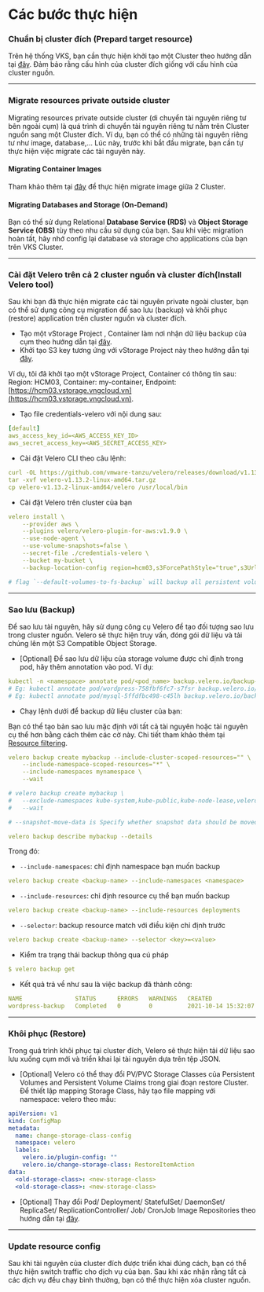 # Các bước thực hiện



### Chuẩn bị cluster đích (Prepard target resource)

Trên hệ thống VKS, bạn cần thực hiện khởi tạo một Cluster theo hướng dẫn tại [đây](../clusters/). Đảm bảo rằng cấu hình của cluster đích giống với cấu hình của cluster nguồn.

***

### Migrate resources private outside cluster

Migrating resources private outside cluster (di chuyển tài nguyên riêng tư bên ngoài cụm) là quá trình di chuyển tài nguyên riêng tư nằm trên Cluster nguồn sang một Cluster đích. Ví dụ, bạn có thể có những tài nguyên riêng tư như image, database,... Lúc này, trước khi bắt đầu migrate, bạn cần tự thực hiện việc migrate các tài nguyên này.

#### Migrating Container Images

Tham khảo thêm tại [đây](../../vcontainer-registry/) để thực hiện migrate image giữa 2 Cluster.

#### Migrating Databases and Storage (On-Demand) <a href="#migrating-databases-and-storage-on-demand" id="migrating-databases-and-storage-on-demand"></a>

Bạn có thể sử dụng  Relational **Database Service (RDS)** và **Object Storage Service (OBS)** tùy theo nhu cầu sử dụng của bạn. Sau khi việc migration hoàn tất, hãy nhớ config lại database và storage cho applications của bạn trên VKS Cluster.

***

### Cài đặt Velero trên cả 2 cluster nguồn và cluster đích(Install Velero tool)

Sau khi bạn đã thực hiện migrate các tài nguyên private ngoài cluster, bạn có thể sử dụng công cụ migration để sao lưu (backup) và khôi phục (restore) application trên cluster nguồn và cluster đích.&#x20;

* Tạo một vStorage Project , Container làm nơi nhận dữ liệu backup của cụm theo hướng dẫn tại [đây](../../vstorage/vstorage-hcm03/cac-tinh-nang-cua-vstorage/lam-viec-voi-project/khoi-tao-project.md).
* Khởi tạo S3 key tương ứng với vStorage Project này theo hướng dẫn tại [đây](../../vstorage/vstorage-hcm03/quan-ly-truy-cap/quan-ly-tai-khoan-truy-cap-vstorage/tai-khoan-service-account/khoi-tao-vstorage-credentials/khoi-tao-s3-key.md).

Ví dụ, tôi đã khởi tạo một vStorage Project, Container có thông tin sau: Region: HCM03, Container: my-container, Endpoint: [https://hcm03.vstorage.vngcloud.vn](https://hcm03.vstorage.vngcloud.vn).

* Tạo file credentials-velero với nội dung sau:

```yaml
[default]
aws_access_key_id=<AWS_ACCESS_KEY_ID>
aws_secret_access_key=<AWS_SECRET_ACCESS_KEY>
```

* Cài đặt Velero CLI theo câu lệnh:&#x20;

```yaml
curl -OL https://github.com/vmware-tanzu/velero/releases/download/v1.13.2/velero-v1.13.2-linux-amd64.tar.gz
tar -xvf velero-v1.13.2-linux-amd64.tar.gz
cp velero-v1.13.2-linux-amd64/velero /usr/local/bin
```

* Cài đặt Velero trên cluster của bạn

```yaml
velero install \
    --provider aws \
    --plugins velero/velero-plugin-for-aws:v1.9.0 \
    --use-node-agent \
    --use-volume-snapshots=false \
    --secret-file ./credentials-velero \
    --bucket my-bucket \
    --backup-location-config region=hcm03,s3ForcePathStyle="true",s3Url=https://hcm03.vstorage.vngcloud.vn \

# flag `--default-volumes-to-fs-backup` will backup all persistent volume as file system volume
```

***

### Sao lưu (Backup)

Để sao lưu tài nguyên, hãy sử dụng công cụ Velero để tạo đối tượng sao lưu trong cluster nguồn. Velero sẽ thực hiện truy vấn, đóng gói dữ liệu và tải chúng lên một S3 Compatible Object Storage.&#x20;

* \[Optional] Để sao lưu dữ liệu của storage volume được chỉ định trong pod, hãy thêm annotation vào pod. Ví dụ:

```yaml
kubectl -n <namespace> annotate pod/<pod_name> backup.velero.io/backup-volumes=<volume_name_1>,<volume_name_2>,...
# Eg: kubectl annotate pod/wordpress-758fbf6fc7-s7fsr backup.velero.io/backup-volumes=wp-storage
# Eg: kubectl annotate pod/mysql-5ffdfbc498-c45lh backup.velero.io/backup-volumes=mysql-storage
```

* Chạy lệnh dưới để backup dữ liệu cluster của bạn:

Bạn có thể tạo bản sao lưu mặc định với tất cả tài nguyên hoặc tài nguyên cụ thể hơn bằng cách thêm các cờ này. Chi tiết tham khảo thêm tại [Resource filtering](https://velero.io/docs/v1.13/resource-filtering/).

```yaml
velero backup create mybackup --include-cluster-scoped-resources="" \
    --include-namespace-scoped-resources="*" \
    --include-namespaces mynamespace \
    --wait

# velero backup create mybackup \
#   --exclude-namespaces kube-system,kube-public,kube-node-lease,velero,default \
#   --wait

# --snapshot-move-data is Specify whether snapshot data should be moved

velero backup describe mybackup --details

```

Trong đó:&#x20;

* `--include-namespaces`: chỉ định namespace bạn muốn backup

```yaml
velero backup create <backup-name> --include-namespaces <namespace>
```

* `--include-resources`: chỉ định resource cụ thể bạn muốn backup

```yaml
velero backup create <backup-name> --include-resources deployments
```

* `--selector`: backup resource match với điều kiện chỉ định trước

```yaml
velero backup create <backup-name> --selector <key>=<value>
```

* Kiểm tra trạng thái backup thông qua cú pháp

```yaml
$ velero backup get
```

* Kết quả trả về như sau là việc backup đã thành công:

```yaml
NAME               STATUS      ERRORS   WARNINGS   CREATED                         EXPIRES   STORAGE LOCATION   SELECTOR
wordpress-backup   Completed   0        0          2021-10-14 15:32:07 +0800 CST   29d       default            <none>
```

***

### Khôi phục (Restore)

Trong quá trình khôi phục tại cluster đích, Velero sẽ thực hiện tải dữ liệu sao lưu xuống cụm mới và triển khai lại tài nguyên dựa trên tệp JSON.

* \[Optional] Velero có thể thay đổi PV/PVC Storage Classes của Persistent Volumes and Persistent Volume Claims trong giai đoạn restore Cluster. Để thiết lập mapping Storage Class, hãy tạo file mapping với namespace: velero theo mẫu:

```yaml
apiVersion: v1
kind: ConfigMap
metadata:
  name: change-storage-class-config
  namespace: velero
  labels:
    velero.io/plugin-config: ""
    velero.io/change-storage-class: RestoreItemAction
data:
  <old-storage-class>: <new-storage-class>
  <old-storage-class>: <new-storage-class>
```

* \[Optional] Thay đổi Pod/ Deployment/ StatefulSet/ DaemonSet/ ReplicaSet/ ReplicationController/ Job/ CronJob Image Repositories theo hướng dẫn tại [đây](https://velero.io/docs/v1.13/restore-reference/).

***

### Update resource config

&#x20;Sau khi tài nguyên của cluster đích được triển khai đúng cách, bạn có thể thực hiện switch traffic cho dịch vụ của bạn. Sau khi xác nhận rằng tất cả các dịch vụ đều chạy bình thường, bạn có thể thực hiện xóa cluster nguồn.

